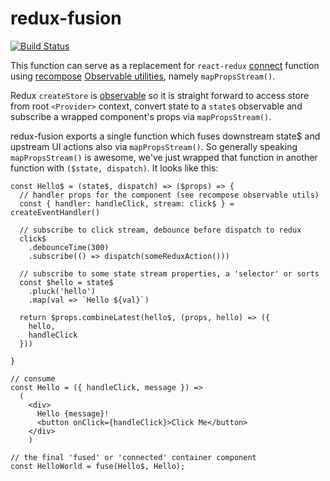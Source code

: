 # redux-fusion
[![Build Status](https://travis-ci.org/cif/redux-fusion.svg?branch=master)](https://travis-ci.org/cif/redux-fusion)

This function can serve as a replacement for `react-redux`  [connect](https://github.com/reactjs/react-redux/blob/master/docs/api.md#connectmapstatetoprops-mapdispatchtoprops-mergeprops-options)
function using [recompose](https://github.com/acdlite/recompose) [Observable utilities](https://github.com/acdlite/recompose/blob/master/docs/API.md#observable-utilities), namely `mapPropsStream()`.

Redux `createStore` is [observable](https://github.com/reactjs/redux/blob/master/src/createStore.js#L203-L208) so it is straight forward to
access store from root `<Provider>` context, convert state to a `state$` observable and subscribe a wrapped component's props via `mapPropsStream()`.

redux-fusion exports a single function which fuses downstream state$ and upstream UI actions also via `mapPropsStream()`. So generally speaking `mapPropsStream()` is awesome, we've just wrapped that function in
another function with `($state, dispatch)`. It looks like this:

```
const Hello$ = (state$, dispatch) => ($props) => {
  // handler props for the component (see recompose observable utils)
  const { handler: handleClick, stream: click$ } = createEventHandler()

  // subscribe to click stream, debounce before dispatch to redux
  click$
    .debounceTime(300)
    .subscribe(() => dispatch(someReduxAction()))

  // subscribe to some state stream properties, a 'selector' or sorts
  const $hello = state$
    .pluck('hello')
    .map(val => `Hello ${val}`)

  return $props.combineLatest(hello$, (props, hello) => ({
    hello,
    handleClick
  }))   

}

// consume
const Hello = ({ handleClick, message }) =>
  (
    <div>
      Hello {message}!
      <button onClick={handleClick}>Click Me</button>
    </div>
    )

// the final 'fused' or 'connected' container component
const HelloWorld = fuse(Hello$, Hello);

```
